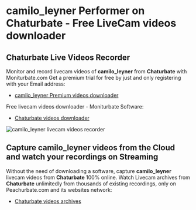 # camilo_leyner Performer on Chaturbate - Free LiveCam videos downloader

## Chaturbate Live Videos Recorder

Monitor and record livecam videos of **camilo_leyner** from **Chaturbate** with Moniturbate.com
Get a premium trial for free by just and only registering with your Email address:
* [camilo_leyner Premium videos downloader](https://moniturbate.com/request-demo-licence-key.html)

Free livecam videos downloader - Moniturbate Software:
* [Chaturbate videos downloader](https://moniturbate.com/moniturbate-download-software.html)

![camilo_leyner livecam videos recorder](https://peachurnet.com/templates/moniturbate-software.png)


## Capture camilo_leyner videos from the Cloud and watch your recordings on Streaming

Without the need of downloading a software, capture **camilo_leyner** livecam videos from **Chaturbate** 100% online.
Watch Livecam archives from **Chaturbate** unlimitedly from thousands of existing recordings, only on Peachurbate.com and its websites network:
* [Chaturbate videos archives](https://peachurnet.com/)